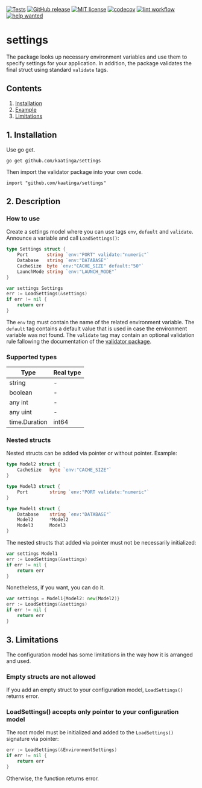 [![Tests](https://github.com/kaatinga/luna/actions/workflows/test.yml/badge.svg?branch=main)](https://github.com/kaatinga/luna/actions/workflows/test.yml)
[![GitHub release](https://img.shields.io/github/release/kaatinga/settings.svg)](https://github.com/kaatinga/settings/releases)
[![MIT license](https://img.shields.io/badge/License-MIT-blue.svg)](https://github.com/kaatinga/settings/blob/main/LICENSE)
[![codecov](https://codecov.io/gh/kaatinga/settings/branch/main/graph/badge.svg)](https://codecov.io/gh/kaatinga/settings)
[![lint workflow](https://github.com/kaatinga/settings/actions/workflows/golangci-lint.yml/badge.svg)](https://github.com/kaatinga/settings/actions?query=workflow%3Alinter)
[![help wanted](https://img.shields.io/badge/Help%20wanted-True-yellow.svg)](https://github.com/kaatinga/settings/issues?q=is%3Aopen+is%3Aissue+label%3A%22help+wanted%22)

# settings

The package looks up necessary environment variables and use them to specify settings for your application. In addition, the
package validates the final struct using standard `validate` tags.

## Contents

1. [Installation](#installation)
2. [Example](#example)
3. [Limitations](#limits)

<a name=installation></a>

## 1. Installation

Use go get.

	go get github.com/kaatinga/settings

Then import the validator package into your own code.

	import "github.com/kaatinga/settings"

<a name=example></a>

## 2. Description

### How to use

Create a settings model where you can use tags `env`, `default` and `validate`. Announce a variable and call `LoadSettings()`:

```go
type Settings struct {
    Port       string `env:"PORT" validate:"numeric"`
    Database   string `env:"DATABASE"`
    CacheSize  byte `env:"CACHE_SIZE" default:"50"`
    LaunchMode string `env:"LAUNCH_MODE"`
}

var settings Settings
err := LoadSettings(&settings)
if err != nil {
    return err
}
```

The `env` tag must contain the name of the related environment variable.
The `default` tag contains a default value that is used in case the environment variable was not found.
The `validate` tag may contain an optional validation rule fallowing the documentation of the [validator package](https://github.com/go-playground/validator/). 

### Supported types

| Type                   | Real type     |
| -------------          | ------------- |
| string                 | -             | 
| boolean                | -             | 
| any int                | -             | 
| any uint               | -             | 
| time.Duration          | int64         | 

### Nested structs

Nested structs can be added via pointer or without pointer. Example:

```go
type Model2 struct {
    CacheSize   byte `env:"CACHE_SIZE"`
}

type Model3 struct {
    Port        string `env:"PORT validate:"numeric"`
}

type Model1 struct {
    Database    string `env:"DATABASE"`
    Model2      *Model2
    Model3      Model3
}
```

The nested structs that added via pointer must not be necessarily initialized:

```go
var settings Model1
err := LoadSettings(&settings)
if err != nil {
    return err
}
```

Nonetheless, if you want, you can do it.

```go
var settings = Model1{Model2: new(Model2)}
err := LoadSettings(&settings)
if err != nil {
    return err
}
```

<a name=limits></a>

## 3. Limitations

The configuration model has some limitations in the way how it is arranged and used.

### Empty structs are not allowed

If you add an empty struct to your configuration model, `LoadSettings()` returns error.

### LoadSettings() accepts only pointer to your configuration model

The root model must be initialized and added to the `LoadSettings()` signature via pointer:

```go
err := LoadSettings(&EnvironmentSettings)
if err != nil {
    return err
}
```

Otherwise, the function returns error.
